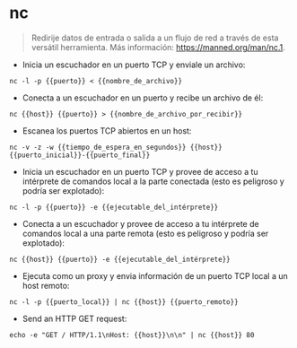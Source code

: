 # nc

> Redirije datos de entrada o salida a un flujo de red a través de esta versátil herramienta.
> Más información: <https://manned.org/man/nc.1>.

- Inicia un escuchador en un puerto TCP y enviale un archivo:

`nc -l -p {{puerto}} < {{nombre_de_archivo}}`

- Conecta a un escuchador en un puerto y recibe un archivo de él:

`nc {{host}} {{puerto}} > {{nombre_de_archivo_por_recibir}}`

- Escanea los puertos TCP abiertos en un host:

`nc -v -z -w {{tiempo_de_espera_en_segundos}} {{host}} {{puerto_inicial}}-{{puerto_final}}`

- Inicia un escuchador en un puerto TCP y provee de acceso a tu intérprete de comandos local a la parte conectada (esto es peligroso y podría ser explotado):

`nc -l -p {{puerto}} -e {{ejecutable_del_intérprete}}`

- Conecta a un escuchador y provee de acceso a tu intérprete de comandos local a una parte remota (esto es peligroso y podría ser explotado):

`nc {{host}} {{puerto}} -e {{ejecutable_del_intérprete}}`

- Ejecuta como un proxy y envia información de un puerto TCP local a un host remoto:

`nc -l -p {{puerto_local}} | nc {{host}} {{puerto_remoto}}`

- Send an HTTP GET request:

`echo -e "GET / HTTP/1.1\nHost: {{host}}\n\n" | nc {{host}} 80`
